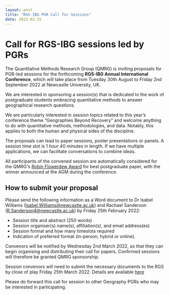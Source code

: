 ```yaml
---
layout: post
title: "RGS-IBG PGR Call for Sessions"
date: 2022-02-15
---
```


# Call for RGS-IBG sessions led by PGRs
 
The Quantitative Methods Research Group (QMRG) is inviting proposals for PGR-led sessions for the forthcoming **RGS-IBG Annual International Conference**, which will take place from Tuesday 30th August to Friday 2nd September 2022 at Newcastle University, UK.
 
We are interested in sponsoring a session(s) that is dedicated to the work of postgraduate students embracing quantitative methods to answer geographical research questions.
 
We are particularly interested in session topics related to this year’s conference theme “Geographies Beyond Recovery” and welcome anything to do with quantitative methods, methodologies, and data. Notably, this applies to both the human and physical sides of the discipline.
 
The proposals can lead to paper sessions, poster presentations or panels. A session time slot is 1 hour 40 minutes in length. If we have multiple applications, we can facilitate conversations to combine ideas.
 
All participants of the convened session are automatically considered for the QMRG's [Robin Flowerdew Award](https://qmrg.github.io/postgrad_prize) for best postgraduate paper, with the winner announced at the AGM during the conference. 
 
## How to submit your proposal

Please send the following information as a Word document to Dr Isabel Williams (Isabel.Williams@newcastle.ac.uk) and Rachael Sanderson (R.Sanderson4@newcastle.ac.uk) by Friday 25th February 2022:

*	Session title and abstract (250 words)
*	Session organiser(s) name(s), affiliation(s), and email address(es)
*	Session format and how many timeslots required
*	Indication of preferred format (in-person, hybrid or online).
 
Convenors will be notified by Wednesday 2nd March 2022, so that they can begin organising and distributing their call for papers. Confirmed sessions will therefore be granted QMRG sponsorship.
 
Session convenors will need to submit the necessary documents to the RGS by close of play Friday 25th March 2022. Details are available [here](https://www.rgs.org/research/annual-international-conference/call/guidance-for-session-organisers/)
 
Please do forward this call for session to other Geography PGRs who may be interested in participating.

